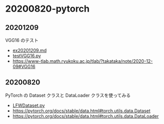 # 20200820-pytorch

## 20201209

VGG16 のテスト

- [ex20201209.md](./ex20201209.md)
- [testVGG16.py](./testVGG16.py)
- https://www-tlab.math.ryukoku.ac.jp/tlab/?takataka/note/2020-12-09#VGG16

## 20200820

PyTorch の Dataset クラスと DataLoader クラスを使ってみる

- [LFWDataset.py](./LFWDataset.py)
- https://pytorch.org/docs/stable/data.html#torch.utils.data.Dataset
- https://pytorch.org/docs/stable/data.html#torch.utils.data.DataLoader
